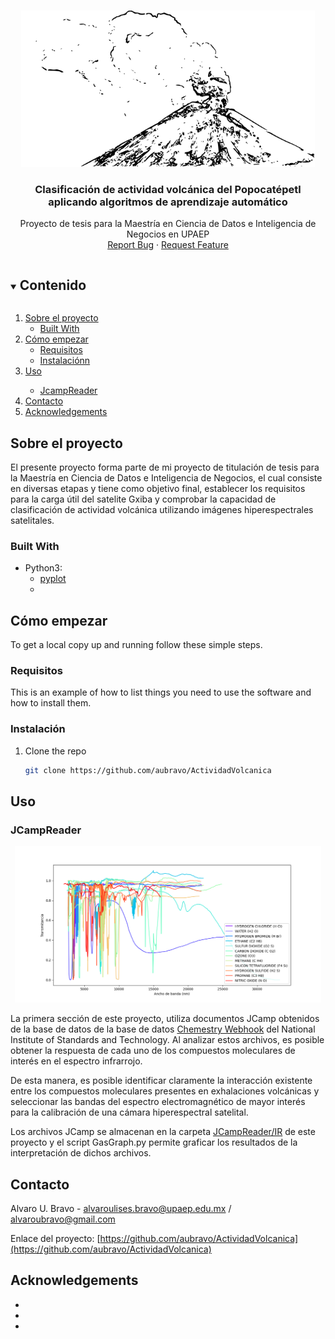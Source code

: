 <br />
<p align="center">
  <a href="https://github.com/aubravo/ActividadVolcanica">
    <img src="images/popocatepetl_logo.png" alt="Popocatepetl" height="250">
  </a>

  <h3 align="center">Clasificación de actividad volcánica del Popocatépetl aplicando algoritmos de aprendizaje automático</h3>

  <p align="center">
    Proyecto de tesis para la Maestría en Ciencia de Datos e Inteligencia de Negocios en UPAEP
    <br />
    <a href="https://github.com/aubravo/ActividadVolcanica/issues">Report Bug</a>
    ·
    <a href="https://github.com/aubravo/ActividadVolcanica/issues">Request Feature</a>
  </p>
</p>


<!-- TABLE OF CONTENTS -->
<details open="open">
  <summary><h2 style="display: inline-block">Contenido</h2></summary>
  <ol>
    <li>
      <a href="#sobre-el-proyecto">Sobre el proyecto</a>
      <ul>
        <li><a href="#built-with">Built With</a></li>
      </ul>
    </li>
    <li>
      <a href="#cómo-empezar">Cómo empezar</a>
      <ul>
        <li><a href="#requisitos">Requisitos</a></li>
        <li><a href="#instalación">Instalaciónn</a></li>
      </ul>
    </li>
    <li><a href="#uso">Uso</a></li>
    <ul>
      <li><a href="#jcampreader">JcampReader</a></li>
    </ul>
    <li><a href="#contacto">Contacto</a></li>
    <li><a href="#acknowledgements">Acknowledgements</a></li>
  </ol>
</details>



## Sobre el proyecto

El presente proyecto forma parte de mi proyecto de titulación de tesis para la Maestría en Ciencia de Datos e Inteligencia de Negocios, el cual consiste en diversas etapas y tiene como objetivo final, establecer los requisitos para la carga útil del satelite Gxiba y comprobar la capacidad de clasificación de actividad volcánica utilizando imágenes hiperespectrales satelitales.


### Built With

* Python3:
  * [pyplot](https://matplotlib.org/stable/tutorials/introductory/pyplot.html)
  * []()



<!-- GETTING STARTED -->
## Cómo empezar

To get a local copy up and running follow these simple steps.

### Requisitos

This is an example of how to list things you need to use the software and how to install them.



### Instalación

1. Clone the repo
   ```sh
   git clone https://github.com/aubravo/ActividadVolcanica
   ```

## Uso


### JCampReader
<p align="center">
  <a href="https://github.com/aubravo/ActividadVolcanica">
    <img src="images/gas_graph.png" alt="Gas Graph in Infrared" height="250">
  </a>
</p>

La primera sección de este proyecto, utiliza documentos JCamp obtenidos de la base de datos de la base de datos [Chemestry Webhook](https://webbook.nist.gov/chemistry/) del National Institute of Standards and Technology. Al analizar estos archivos, es posible obtener la respuesta de cada uno de los compuestos moleculares de interés en el espectro infrarrojo.

De esta manera, es posible identificar claramente la interacción existente entre los compuestos moleculares presentes en exhalaciones volcánicas y seleccionar las bandas del espectro electromagnético de mayor interés para la calibración de una cámara hiperespectral satelital.

Los archivos JCamp se almacenan en la carpeta [JCampReader/IR](https://github.com/aubravo/ActividadVolcanica/JcampReader/IR) de este proyecto y el script GasGraph.py permite graficar los resultados de la interpretación de dichos archivos.



<!-- CONTACT -->
## Contacto

Alvaro U. Bravo - [alvaroulises.bravo@upaep.edu.mx](mailto:alvaroulises.bravo@upaep.edu.mx) / [alvaroubravo@gmail.com](mailto:alvaroubravo@gmail.com)

Enlace del proyecto: [https://github.com/aubravo/ActividadVolcanica](https://github.com/aubravo/ActividadVolcanica)



<!-- ACKNOWLEDGEMENTS -->
## Acknowledgements

* []()
* []()
* []()
